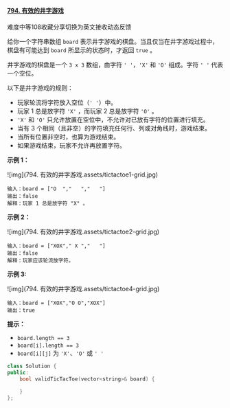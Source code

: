 #### [794. 有效的井字游戏](https://leetcode-cn.com/problems/valid-tic-tac-toe-state/)

难度中等108收藏分享切换为英文接收动态反馈

给你一个字符串数组 `board` 表示井字游戏的棋盘。当且仅当在井字游戏过程中，棋盘有可能达到 `board` 所显示的状态时，才返回 `true` 。

井字游戏的棋盘是一个 `3 x 3` 数组，由字符 `' '`，`'X'` 和 `'O'` 组成。字符 `' '` 代表一个空位。

以下是井字游戏的规则：

- 玩家轮流将字符放入空位（`' '`）中。
- 玩家 1 总是放字符 `'X'` ，而玩家 2 总是放字符 `'O'` 。
- `'X'` 和 `'O'` 只允许放置在空位中，不允许对已放有字符的位置进行填充。
- 当有 3 个相同（且非空）的字符填充任何行、列或对角线时，游戏结束。
- 当所有位置非空时，也算为游戏结束。
- 如果游戏结束，玩家不允许再放置字符。

 

**示例 1：**

![img](794. 有效的井字游戏.assets/tictactoe1-grid.jpg)

```
输入：board = ["O  ","   ","   "]
输出：false
解释：玩家 1 总是放字符 "X" 。
```

**示例 2：**

![img](794. 有效的井字游戏.assets/tictactoe2-grid.jpg)

```
输入：board = ["XOX"," X ","   "]
输出：false
解释：玩家应该轮流放字符。
```

**示例 3:**

![img](794. 有效的井字游戏.assets/tictactoe4-grid.jpg)

```
输入：board = ["XOX","O O","XOX"]
输出：true
```

 

**提示：**

- `board.length == 3`
- `board[i].length == 3`
- `board[i][j]` 为 `'X'`、`'O'` 或 `' '`

```cpp
class Solution {
public:
    bool validTicTacToe(vector<string>& board) {

    }
};
```

